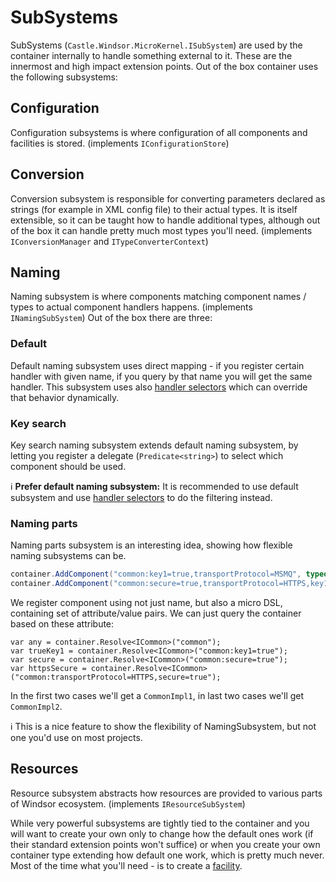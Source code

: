# SubSystems

SubSystems (`Castle.Windsor.MicroKernel.ISubSystem`) are used by the container internally to handle something external
to it.
These are the innermost and high impact extension points. Out of the box container uses the following subsystems:

## Configuration

Configuration subsystems is where configuration of all components and facilities is stored. (implements
`IConfigurationStore`)

## Conversion

Conversion subsystem is responsible for converting parameters declared as strings (for example in XML config file) to
their actual types. It is itself extensible, so it can be taught how to handle additional types, although out of the box
it can handle pretty much most types you'll need. (implements `IConversionManager` and `ITypeConverterContext`)

## Naming

Naming subsystem is where components matching component names / types to actual component handlers happens. (implements
`INamingSubSystem`) Out of the box there are three:

### Default

Default naming subsystem uses direct mapping - if you register certain handler with given name, if you query by that
name you will get the same handler. This subsystem uses also [handler selectors](handler-selectors.md) which can
override that behavior dynamically.

### Key search

Key search naming subsystem extends default naming subsystem, by letting you register a delegate (`Predicate<string>`)
to select which component should be used.

:information_source: **Prefer default naming subsystem:** It is recommended to use default subsystem and
use [handler selectors](handler-selectors.md) to do the filtering instead.

### Naming parts

Naming parts subsystem is an interesting idea, showing how flexible naming subsystems can be.

```csharp
container.AddComponent("common:key1=true,transportProtocol=MSMQ", typeof(ICommon), typeof(CommonImpl1));
container.AddComponent("common:secure=true,transportProtocol=HTTPS,key1=false", typeof(ICommon), typeof(CommonImpl2));
```

We register component using not just name, but also a micro DSL, containing set of attribute/value pairs. We can just
query the container based on these attribute:

```
var any = container.Resolve<ICommon>("common");
var trueKey1 = container.Resolve<ICommon>("common:key1=true");
var secure = container.Resolve<ICommon>("common:secure=true");
var httpsSecure = container.Resolve<ICommon>("common:transportProtocol=HTTPS,secure=true");
```

In the first two cases we'll get a `CommonImpl1`, in last two cases we'll get `CommonImpl2`.

:information_source: This is a nice feature to show the flexibility of NamingSubsystem, but not one you'd use on most
projects.

## Resources

Resource subsystem abstracts how resources are provided to various parts of Windsor ecosystem. (implements
`IResourceSubSystem`)

While very powerful subsystems are tightly tied to the container and you will want to create your own only to change how
the default ones work (if their standard extension points won't suffice) or when you create your own container type
extending how default one work, which is pretty much never. Most of the time what you'll need - is to create
a [facility](facilities.md).